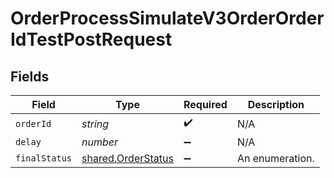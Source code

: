 # OrderProcessSimulateV3OrderOrderIdTestPostRequest


## Fields

| Field                                                    | Type                                                     | Required                                                 | Description                                              |
| -------------------------------------------------------- | -------------------------------------------------------- | -------------------------------------------------------- | -------------------------------------------------------- |
| `orderId`                                                | *string*                                                 | :heavy_check_mark:                                       | N/A                                                      |
| `delay`                                                  | *number*                                                 | :heavy_minus_sign:                                       | N/A                                                      |
| `finalStatus`                                            | [shared.OrderStatus](../../models/shared/orderstatus.md) | :heavy_minus_sign:                                       | An enumeration.                                          |